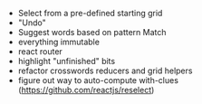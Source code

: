 - Select from a pre-defined starting grid
- "Undo"
- Suggest words based on pattern Match
- everything immutable
- react router
- highlight "unfinished" bits
- refactor crosswords reducers and grid helpers
- figure out way to auto-compute with-clues (https://github.com/reactjs/reselect)

